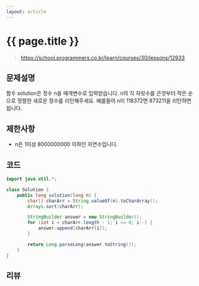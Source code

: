 ```yaml
---
layout: article
---
```


# {{ page.title }}

> https://school.programmers.co.kr/learn/courses/30/lessons/12933

## 문제설명

함수 solution은 정수 n을 매개변수로 입력받습니다. n의 각 자릿수를 큰것부터 작은 순으로 정렬한 새로운 정수를 리턴해주세요. 예를들어 n이 118372면 873211을 리턴하면 됩니다.

## 제한사항

- n은 1이상 8000000000 이하인 자연수입니다.

## 코드

```java
import java.util.*;

class Solution {
    public long solution(long n) {
        char[] charArr = String.valueOf(n).toCharArray();
        Arrays.sort(charArr);

        StringBuilder answer = new StringBuilder();
        for (int i = charArr.length - 1; i >= 0; i--) {
            answer.append(charArr[i]);
        }

        return Long.parseLong(answer.toString());
    }
}
```

## 리뷰